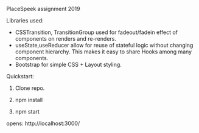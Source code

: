 PlaceSpeek assignment 2019

Libraries used: 
* CSSTransition, TransitionGroup used for fadeout/fadein effect of components on renders and re-renders.
* useState,useReducer allow for reuse of stateful logic without changing component hierarchy. This makes it easy to share Hooks among many components. 
* Bootstrap for simple CSS + Layout styling.


Quickstart: 

1. Clone repo.

2. npm install

3. npm start 

opens: http://localhost:3000/
